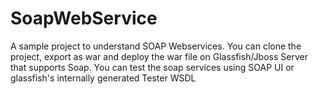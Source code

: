 # SoapWebService
A sample project to understand SOAP Webservices. 
You can clone the project, export as war and deploy the war file on Glassfish/Jboss Server that supports Soap. You can test the soap services using SOAP UI or glassfish's internally generated Tester WSDL
